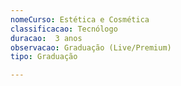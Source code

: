 ```yaml
---
nomeCurso: Estética e Cosmética 
classificacao: Tecnólogo 
duracao:  3 anos 
observacao: Graduação (Live/Premium)
tipo: Graduação 

---
```


